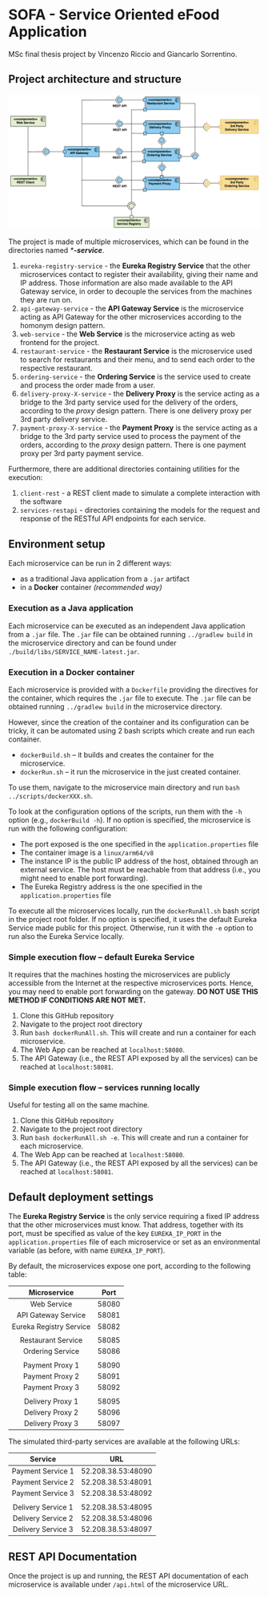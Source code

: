 # SOFA - Service Oriented eFood Application
MSc final thesis project by Vincenzo Riccio and Giancarlo Sorrentino.

## Project architecture and structure

![Component Diagram](../documents/Component%20Diagram.png)

The project is made of multiple microservices, which can be found in the directories named _***-service**_.

1. `eureka-registry-service` - the **Eureka Registry Service** that the other microservices contact to register their availability, giving their name and IP address. Those information are also made available to the API Gateway service, in order to decouple the services from the machines they are run on.
2. `api-gateway-service` - the **API Gateway Service** is the microservice acting as API Gateway for the other microservices according to the homonym design pattern.
3. `web-service` - the **Web Service** is the microservice acting as web frontend for the project.
4. `restaurant-service` - the **Restaurant Service** is the microservice used to search for restaurants and their menu, and to send each order to the respective restaurant.
5. `ordering-service` - the **Ordering Service** is the service used to create and process the order made from a user.
6. `delivery-proxy-X-service` - the **Delivery Proxy** is the service acting as a bridge to the 3rd party service used for the delivery of the orders, according to the _proxy_ design pattern. There is one delivery proxy per 3rd party delivery service.
7. `payment-proxy-X-service` - the **Payment Proxy** is the service acting as a bridge to the 3rd party service used to process the payment of the orders, according to the _proxy_ design pattern. There is one payment proxy per 3rd party payment service.

Furthermore, there are additional directories containing utilities for the execution:

1.  `client-rest` - a REST client made to simulate a complete interaction with the software
2.  `services-restapi` - directories containing the models for the request and response of the RESTful API endpoints for each service.


## Environment setup
Each microservice can be run in 2 different ways: 
- as a traditional Java application from a `.jar` artifact
- in a **Docker** container _(recommended way)_

### Execution as a Java application
Each microservice can be executed as an independent Java application from a `.jar` file. The `.jar` file can be obtained running `../gradlew build` in the microservice directory and can be found under `./build/libs/SERVICE_NAME-latest.jar`.

### Execution in a Docker container
Each microservice is provided with a `Dockerfile` providing the directives for the container, which requires the `.jar` file to execute. The `.jar` file can be obtained running `../gradlew build` in the microservice directory.

However, since the creation of the container and its configuration can be tricky, it can be automated using 2 bash scripts which create and run each container.

- `dockerBuild.sh` – it builds and creates the container for the microservice.
- `dockerRun.sh` – it run the microservice in the just created container.

To use them, navigate to the microservice main directory and run `bash ../scripts/dockerXXX.sh`.

To look at the configuration options of the scripts, run them with the `-h` option (e.g., `dockerBuild -h`). If no option is specified, the microservice is run with the following configuration:
- The port exposed is the one specified in the `application.properties` file
- The container image is a `linux/arm64/v8`
- The instance IP is the public IP address of the host, obtained through an external service. The host must be reachable from that address (i.e., you might need to enable port forwarding).
- The Eureka Registry address is the one specified in the `application.properties` file

To execute all the microservices locally, run the `dockerRunAll.sh` bash script in the project root folder. If no option is specified, it uses the default Eureka Service made public for this project. Otherwise, run it with the `-e` option to run also the Eureka Service locally. 

### Simple execution flow – default Eureka Service
It requires that the machines hosting the microservices are publicly accessible from the Internet at the respective microservices ports. Hence, you may need to enable port forwarding on the gateway. **DO NOT USE THIS METHOD IF CONDITIONS ARE NOT MET.**

1. Clone this GitHub repository
2. Navigate to the project root directory
3. Run `bash dockerRunAll.sh`. This will create and run a container for each microservice.
4. The Web App can be reached at `localhost:58080`.
5. The API Gateway (i.e., the REST API exposed by all the services) can be reached at `localhost:58081`.


### Simple execution flow – services running locally
Useful for testing all on the same machine.
1. Clone this GitHub repository
2. Navigate to the project root directory
3. Run `bash dockerRunAll.sh -e`. This will create and run a container for each microservice.
4. The Web App can be reached at `localhost:58080`.
5. The API Gateway (i.e., the REST API exposed by all the services) can be reached at `localhost:58081`.


## Default deployment settings
The **Eureka Registry Service** is the only service requiring a fixed IP address that the other microservices must know. That address, together with its port, must be specified as value of the key `EUREKA_IP_PORT` in the `application.properties` file of each microservice or set as an environmental variable (as before, with name `EUREKA_IP_PORT`).

By default, the microservices expose one port, according to the following table:

|      Microservice       |       Port      |
|     :-------------:     | :-------------: |
|      Web Service        |      58080      |
|   API Gateway Service   |      58081      |
| Eureka Registry Service |      58082      |
|                         |                 |
|    Restaurant Service   |      58085      |
|     Ordering Service    |      58086      |
|                         |                 |
|     Payment Proxy 1     |      58090      |
|     Payment Proxy 2     |      58091      |
|     Payment Proxy 3     |      58092      |
|                         |                 |
|     Delivery Proxy 1    |      58095      |
|     Delivery Proxy 2    |      58096      |
|     Delivery Proxy 3    |      58097      |

The simulated third-party services are available at the following URLs:

|         Service         |         URL        |
|     :-------------:     |  :--------------:  |
|    Payment Service 1    | 52.208.38.53:48090 |
|    Payment Service 2    | 52.208.38.53:48091 |
|    Payment Service 3    | 52.208.38.53:48092 |
|                         |                    |
|    Delivery Service 1   | 52.208.38.53:48095 |
|    Delivery Service 2   | 52.208.38.53:48096 |
|    Delivery Service 3   | 52.208.38.53:48097 |

## REST API Documentation
Once the project is up and running, the REST API documentation of each microservice is available under `/api.html` of the microservice URL.
